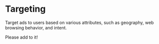 # Targeting

Target ads to users based on various attributes, such as geography, web browsing behavior, and intent.

Please add to it!
